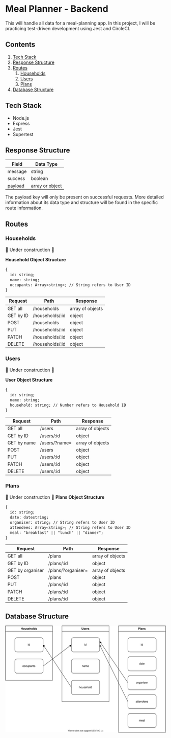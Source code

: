 # Meal Planner - Backend

This will handle all data for a meal-planning app. In this project, I will be practicing test-driven development using Jest and CircleCI.

## Contents

1. [Tech Stack](#tech-stack)
2. [Response Structure](#response-structure)
3. [Routes](#routes)
   1. [Households](#households)
   2. [Users](#users)
   3. [Plans](#plans)
4. [Database Structure](#database-structure)

## Tech Stack

- Node.js
- Express
- Jest
- Supertest

## Response Structure

| Field   | Data Type       |
| ------- | --------------- |
| message | string          |
| success | boolean         |
| payload | array or object |

The payload key will only be present on successful requests. More detailed information about its data type and structure will be found in the specific route information.

## Routes

### Households

🔨 Under construction 🔨

**Household Object Structure**

```
{
  id: string;
  name: string;
  occupants: Array<string>; // String refers to User ID
}
```

| Request   | Path            | Response         |
| --------- | --------------- | ---------------- |
| GET all   | /households     | array of objects |
| GET by ID | /households/:id | object           |
| POST      | /households     | object           |
| PUT       | /households/:id | object           |
| PATCH     | /households/:id | object           |
| DELETE    | /households/:id | object           |

### Users

🔨 Under construction 🔨

**User Object Structure**

```
{
  id: string;
  name: string;
  household: string; // Number refers to Household ID
}
```

| Request     | Path          | Response         |
| ----------- | ------------- | ---------------- |
| GET all     | /users        | array of objects |
| GET by ID   | /users/:id    | object           |
| GET by name | /users/?name= | array of objects |
| POST        | /users        | object           |
| PUT         | /users/:id    | object           |
| PATCH       | /users/:id    | object           |
| DELETE      | /users/:id    | object           |

### Plans

🔨 Under construction 🔨
**Plans Object Structure**

```
{
  id: string;
  date: datestring;
  organiser: string; // String refers to User ID
  attendees: Array<string>; // String refers to User ID
  meal: "breakfast" || "lunch" || "dinner";
}
```

| Request          | Path               | Response         |
| ---------------- | ------------------ | ---------------- |
| GET all          | /plans             | array of objects |
| GET by ID        | /plans/:id         | object           |
| GET by organiser | /plans/?organiser= | array of objects |
| POST             | /plans             | object           |
| PUT              | /plans/:id         | object           |
| PATCH            | /plans/:id         | object           |
| DELETE           | /plans/:id         | object           |

## Database Structure

![How the different database tables link together. In Households, the field Occupants refers to the Id field of the Users table. In Users, the Household field refers to the Id field of the Households table. Both the Organiser and the Attendees fields in the Plans table refer to the Id Field in the Users table.](./databaseStructure.drawio.svg)

